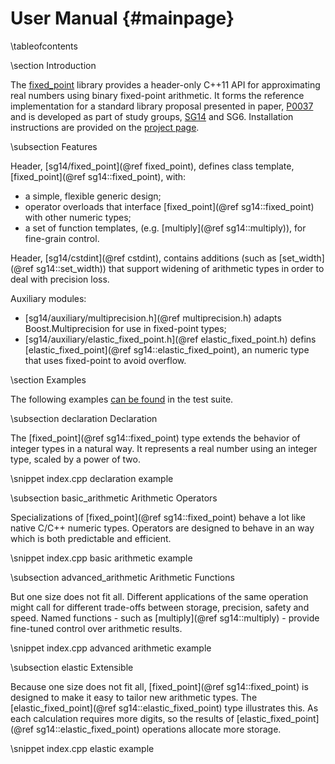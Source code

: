 User Manual       {#mainpage}
===========

\tableofcontents


\section Introduction

The [fixed_point](http://johnmcfarlane.github.io/fixed_point/) library provides 
a header-only C++11 API for approximating real numbers using binary fixed-point arithmetic.
It forms the reference implementation for a standard library proposal presented in paper, [P0037](papers/p0037.html)
and is developed as part of study groups, [SG14](https://groups.google.com/a/isocpp.org/forum/#!forum/sg14) and SG6.
Installation instructions are provided on the [project page](https://github.com/johnmcfarlane/fixed_point).


\subsection Features

Header, [sg14/fixed_point](@ref fixed_point), defines class template, [fixed_point](@ref sg14::fixed_point), with:
  * a simple, flexible generic design;
  * operator overloads that interface [fixed_point](@ref sg14::fixed_point) with other numeric types;
  * a set of function templates, (e.g. [multiply](@ref sg14::multiply)), for fine-grain control.

Header, [sg14/cstdint](@ref cstdint), contains additions (such as [set_width](@ref sg14::set_width)) 
that support widening of arithmetic types in order to deal with precision loss.

Auxiliary modules:
  * [sg14/auxiliary/multiprecision.h](@ref multiprecision.h) adapts Boost.Multiprecision for use in fixed-point types;
  * [sg14/auxiliary/elastic_fixed_point.h](@ref elastic_fixed_point.h) defins [elastic_fixed_point](@ref sg14::elastic_fixed_point), an numeric type that uses fixed-point to avoid overflow.


\section Examples

The following examples 
[can be found](https://github.com/johnmcfarlane/fixed_point/blob/master/src/test/index.cpp) 
in the test suite.


\subsection declaration Declaration

The [fixed_point](@ref sg14::fixed_point) type extends the behavior of integer types in a natural way.
It represents a real number using an integer type, scaled by a power of two.

\snippet index.cpp declaration example


\subsection basic_arithmetic Arithmetic Operators

Specializations of [fixed_point](@ref sg14::fixed_point) behave a lot like native C/C++ numeric types.
Operators are designed to behave in an way which is both predictable and efficient.

\snippet index.cpp basic arithmetic example


\subsection advanced_arithmetic Arithmetic Functions

But one size does not fit all.
Different applications of the same operation might call for different trade-offs between storage, precision, safety and speed.
Named functions - such as [multiply](@ref sg14::multiply) - provide fine-tuned control over arithmetic results.

\snippet index.cpp advanced arithmetic example


\subsection elastic Extensible

Because one size does not fit all, [fixed_point](@ref sg14::fixed_point) is designed to make it easy to tailor new arithmetic types. 
The [elastic_fixed_point](@ref sg14::elastic_fixed_point) type illustrates this.
As each calculation requires more digits, so the results of [elastic_fixed_point](@ref sg14::elastic_fixed_point) operations allocate more storage.

\snippet index.cpp elastic example
